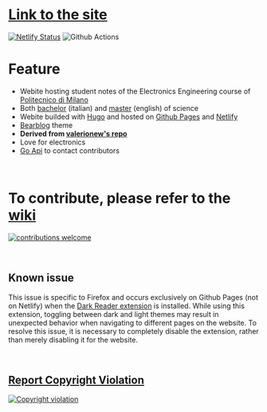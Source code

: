 # [Link to the site](https://hugo--triennale-polimi-elettronica.netlify.app/)

[![Netlify Status](https://api.netlify.com/api/v1/badges/41295a5a-290b-4840-b062-9507b07201ce/deploy-status)](https://app.netlify.com/sites/polimi-electronics/deploys)
![Github Actions](https://github.com/TIT8/polimi-elettronica/actions/workflows/hugo.yaml/badge.svg)

# Feature

- Webite hosting student notes of the Electronics Engineering course of [Politecnico di Milano](https://www.polimi.it/en)
- Both [bachelor](https://www.polimi.it/corsi/corsi-di-laurea/1/2023-ing-ind-inf-1-livord-270-mi-357-ingegneria-elettronica) (italian) and [master](https://www.polimi.it/en/programmes/laurea-magistrale-equivalent-to-master-of-science/M/2022-ing-ind-inf-magord-270-mi-476-electronics-engineering-ingegneria-elettronica) (english) of science
- Webite builded with [Hugo](https://gohugo.io/) and hosted on [Github Pages](https://pages.github.com/) and [Netlify](https://www.netlify.com/)
- [Bearblog](https://github.com/janraasch/hugo-bearblog) theme
- **Derived from [valerionew's repo](https://github.com/valerionew/triennale-elettronica-polimi)**
- Love for electronics
- [Go Api](https://github.com/TIT8/go-api) to contact contributors

&nbsp;

# To contribute, please refer to the [wiki](https://github.com/valerionew/triennale-elettronica-polimi/wiki/How-to-add-new-notes)
[![contributions welcome](https://img.shields.io/badge/contributions-welcome-brightgreen.svg?style=flat)](https://github.com/TIT8/polimi-elettronica/wiki/How-to-add-new-notes)

&nbsp;

## Known issue

This issue is specific to Firefox and occurs exclusively on Github Pages (not on Netlify) when the [Dark Reader extension](https://darkreader.org/) is installed. While using this extension, toggling between dark and light themes may result in unexpected behavior when navigating to different pages on the website. To resolve this issue, it is necessary to completely disable the extension, rather than merely disabling it for the website.

&nbsp;

## [Report Copyright Violation](https://github.com/tit8/polimi-elettronica/issues/new?assignees=&labels=Copyright&template=report-violazione-di-copyright.md)

[![Copyright violation](https://img.shields.io/badge/copyright-violation-red?style=flat)](https://github.com/tit8/polimi-elettronica/issues/new?assignees=&labels=Copyright&template=report-violazione-di-copyright.md)
